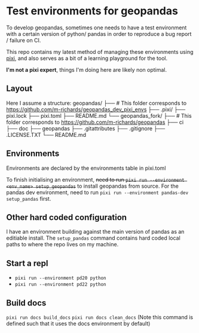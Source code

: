 # Test environments for geopandas

To develop geopandas, sometimes one needs to have a test environment with a certain version of python/  pandas
in order to reproduce a bug report / failure on CI.

This repo contains my latest method of managing these environments using [pixi](https://github.com/prefix-dev/pixi), and also serves as a bit of a learning playground for the tool.

**I'm not a pixi expert**, things I'm doing here are likely non optimal.

## Layout
Here I assume a structure:
geopandas/
├── # This folder corresponds to https://github.com/m-richards/geopandas_dev_pixi_envs
├── .pixi/
├── pixi.lock
├── pixi.toml
├── README.md
└── geopandas_fork/
    ├── # This folder corresponds to https://github.com/m-richards/geopandas
    ├── ci
    ├── doc
    ├── geopandas
    ├── .gitattributes
    ├── .gitignore
    ├── .LICENSE.TXT
    └── README.md


## Environments
Environments are declared by the environments table in pixi.toml

To finish initialising an environment, ~~need to run `pixi run --environment <env_name> setup_geopandas`~~
to install geopandas from source. For the pandas dev environment, need to run `pixi run --environment pandas-dev setup_pandas` first.

## Other hard coded configuration
I have an environment building against the main version of pandas as an editiable install. The
`setup_pandas` command contains hard coded local paths to where the repo lives on my machine.


## Start a repl
* `pixi run --environment pd20 python`
* `pixi run --environment pd22 python`

## Build docs

`pixi run docs build_docs`
`pixi run docs clean_docs`
(Note this command is defined such that it uses the docs environment by default)




